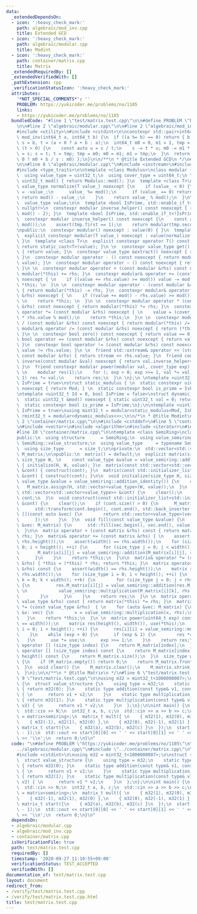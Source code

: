 ```yaml
---
data:
  _extendedDependsOn:
  - icon: ':heavy_check_mark:'
    path: algebraic/mod_inv.cpp
    title: Extended GCD
  - icon: ':heavy_check_mark:'
    path: algebraic/modular.cpp
    title: Modint
  - icon: ':heavy_check_mark:'
    path: container/matrix.cpp
    title: Matrix
  _extendedRequiredBy: []
  _extendedVerifiedWith: []
  _pathExtension: cpp
  _verificationStatusIcon: ':heavy_check_mark:'
  attributes:
    '*NOT_SPECIAL_COMMENTS*': ''
    PROBLEM: https://yukicoder.me/problems/no/1105
    links:
    - https://yukicoder.me/problems/no/1105
  bundledCode: "#line 1 \"test/matrix.test.cpp\"\n\n#define PROBLEM \"https://yukicoder.me/problems/no/1105\"\
    \n\n#line 2 \"algebraic/modular.cpp\"\n\n#line 2 \"algebraic/mod_inv.cpp\"\n\n\
    #include <utility>\n#include <cstdint>\n\nconstexpr std::pair<int64_t, int64_t>\
    \ mod_inv(int64_t a, int64_t b) {\n  if ((a %= b) == 0) return { b, 0 };\n  int64_t\
    \ s = b, t = (a < 0 ? a + b : a);\n  int64_t m0 = 0, m1 = 1, tmp = 0;\n  while\
    \ (t > 0) {\n    const auto u = s / t;\n    s -= t * u; m0 -= m1 * u;\n    tmp\
    \ = s; s = t; t = tmp; tmp = m0; m0 = m1; m1 = tmp;\n  }\n  return { s, (m0 <\
    \ 0 ? m0 + b / s : m0) };\n}\n\n/**\n * @title Extended GCD\n */\n#line 4 \"algebraic/modular.cpp\"\
    \n\n#line 6 \"algebraic/modular.cpp\"\n#include <iostream>\n#include <cassert>\n\
    #include <type_traits>\n\ntemplate <class Modulus>\nclass modular {\npublic:\n\
    \  using value_type = uint32_t;\n  using cover_type = uint64_t;\n \n  static constexpr\
    \ uint32_t mod() { return Modulus::mod(); }\n  template <class T>\n  static constexpr\
    \ value_type normalize(T value_) noexcept {\n    if (value_ < 0) {\n      value_\
    \ = -value_;\n      value_ %= mod();\n      if (value_ == 0) return 0;\n     \
    \ return mod() - value_;\n    }\n    return value_ % mod();\n  }\n\nprivate:\n\
    \  value_type value;\n\n  template <bool IsPrime, std::enable_if_t<IsPrime>* =\
    \ nullptr>\n  constexpr modular inverse_helper() const noexcept { return power(*this,\
    \ mod() - 2); }\n  template <bool IsPrime, std::enable_if_t<!IsPrime>* = nullptr>\n\
    \  constexpr modular inverse_helper() const noexcept {\n    const auto tmp = mod_inv(value,\
    \ mod());\n    assert(tmp.first == 1);\n    return modular(tmp.second);\n  }\n\
    \npublic:\n  constexpr modular() noexcept : value(0) { }\n  template <class T>\n\
    \  explicit constexpr modular(T value_) noexcept : value(normalize(value_)) {\
    \ }\n  template <class T>\n  explicit constexpr operator T() const noexcept {\
    \ return static_cast<T>(value); }\n \n  constexpr value_type get() const noexcept\
    \ { return value; }\n  constexpr value_type &extract() noexcept { return value;\
    \ }\n  constexpr modular operator - () const noexcept { return modular(mod() -\
    \ value); }\n  constexpr modular operator ~ () const noexcept { return inverse(*this);\
    \ }\n \n  constexpr modular operator + (const modular &rhs) const noexcept { return\
    \ modular(*this) += rhs; }\n  constexpr modular& operator += (const modular &rhs)\
    \ noexcept { \n    if ((value += rhs.value) >= mod()) value -= mod(); \n    return\
    \ *this; \n  }\n \n  constexpr modular operator - (const modular &rhs) const noexcept\
    \ { return modular(*this) -= rhs; }\n  constexpr modular& operator -= (const modular\
    \ &rhs) noexcept { \n    if ((value += mod() - rhs.value) >= mod()) value -= mod();\
    \ \n    return *this; \n  }\n \n  constexpr modular operator * (const modular\
    \ &rhs) const noexcept { return modular(*this) *= rhs; }\n  constexpr modular&\
    \ operator *= (const modular &rhs) noexcept { \n    value = (cover_type) value\
    \ * rhs.value % mod();\n    return *this;\n  }\n \n  constexpr modular operator\
    \ / (const modular &rhs) const noexcept { return modular(*this) /= rhs; }\n  constexpr\
    \ modular& operator /= (const modular &rhs) noexcept { return (*this) *= inverse(rhs);\
    \ }\n \n  constexpr bool zero() const noexcept { return value == 0; }\n  constexpr\
    \ bool operator == (const modular &rhs) const noexcept { return value == rhs.value;\
    \ }\n  constexpr bool operator != (const modular &rhs) const noexcept { return\
    \ value != rhs.value; }\n \n  friend std::ostream& operator << (std::ostream &stream,\
    \ const modular &rhs) { return stream << rhs.value; }\n  friend constexpr modular\
    \ inverse(const modular &val) noexcept { return val.inverse_helper<Modulus::is_prime>();\
    \ }\n  friend constexpr modular power(modular val, cover_type exp) noexcept {\
    \ \n    modular res(1);\n    for (; exp > 0; exp >>= 1, val *= val) if (exp &\
    \ 1) res *= val;\n    return res;\n  }\n \n};\n \ntemplate <uint32_t Mod, bool\
    \ IsPrime = true>\nstruct static_modulus { \n  static constexpr uint32_t mod()\
    \ noexcept { return Mod; } \n  static constexpr bool is_prime = IsPrime;\n};\n\
    \ntemplate <uint32_t Id = 0, bool IsPrime = false>\nstruct dynamic_modulus {\n\
    \  static uint32_t &mod() noexcept { static uint32_t val = 0; return val; }\n\
    \  static constexpr bool is_prime = IsPrime;\n};\n\ntemplate <uint32_t Mod, bool\
    \ IsPrime = true>\nusing mint32_t = modular<static_modulus<Mod, IsPrime>>;\nusing\
    \ rmint32_t = modular<dynamic_modulus<>>;\n\n/*\n * @title Modint\n */\n#line\
    \ 2 \"container/matrix.cpp\"\n\n#include <cstddef>\n#line 5 \"container/matrix.cpp\"\
    \n#include <vector>\n#include <algorithm>\n#include <iterator>\n#include <initializer_list>\n\
    #line 10 \"container/matrix.cpp\"\n\ntemplate <class SemiRing>\nclass matrix {\n\
    public:\n  using structure      = SemiRing;\n  using value_semiring = typename\
    \ SemiRing::value_structure;\n  using value_type     = typename SemiRing::value_structure::type;\n\
    \  using size_type      = size_t;\n\nprivate:\n  std::vector<std::vector<value_type>>\
    \ M_matrix;\n\npublic:\n  matrix() = default;\n  explicit matrix(size_type H,\
    \ size_type W, \n    const value_type &value = value_semiring::addition_identity())\
    \ { initialize(H, W, value); }\n  matrix(const std::vector<std::vector<value_type>>\
    \ &cont) { construct(cont); }\n  matrix(const std::initializer_list<std::initializer_list<value_type>>\
    \ &cont) { construct(cont); }\n\n  void initialize(size_type H, size_type W, const\
    \ value_type &value = value_semiring::addition_identity()) {\n    clear();\n \
    \   M_matrix.assign(H, std::vector<value_type>(W, value));\n  }\n  void construct(const\
    \ std::vector<std::vector<value_type>> &cont) {\n    clear();\n    M_matrix =\
    \ cont;\n  }\n  void construct(const std::initializer_list<std::initializer_list<value_type>>\
    \ &cont) {\n    clear();\n    if (cont.size() > 0) {\n      M_matrix.reserve(cont.size());\n\
    \      std::transform(cont.begin(), cont.end(), std::back_inserter(M_matrix),\
    \ [](const auto &vec) {\n        return std::vector<value_type>(vec.begin(), vec.end());\n\
    \      });\n    }\n  }\n  void fill(const value_type &value) {\n    for (auto\
    \ &vec: M_matrix) {\n      std::fill(vec.begin(), vec.end(), value);\n    }\n\
    \  }\n\n  matrix operator + (const matrix &rhs) const { return matrix(*this) +=\
    \ rhs; }\n  matrix& operator += (const matrix &rhs) { \n    assert(height() ==\
    \ rhs.height());\n    assert(width() == rhs.width());\n    for (size_type i =\
    \ 0; i < height(); ++i) {\n      for (size_type j = 0; j < width(); ++j) {\n \
    \       M_matrix[i][j] = value_semiring::addition(M_matrix[i][j], rhs.M_matrix[i][j]);\n\
    \      }\n    }\n    return *this;\n  }\n\n  matrix& operator *= (const matrix\
    \ &rhs) { *this = (*this) * rhs; return *this; }\n  matrix operator * (const matrix\
    \ &rhs) const {\n    assert(width() == rhs.height());\n    matrix res(height(),\
    \ rhs.width());\n    for (size_type i = 0; i < height(); ++i) {\n      for (size_type\
    \ k = 0; k < width(); ++k) {\n        for (size_type j = 0; j < rhs.width(); ++j)\
    \ {\n          res.M_matrix[i][j] = value_semiring::addition(res.M_matrix[i][j],\
    \ \n            value_semiring::multiplication(M_matrix[i][k], rhs.M_matrix[k][j]));\n\
    \        }\n      }\n    }\n    return res;\n  }\n \n  matrix operator * (const\
    \ value_type &rhs) const { return matrix(*this) *= rhs; }\n  matrix& operator\
    \ *= (const value_type &rhs)  { \n    for (auto &vec: M_matrix) {\n      for (auto\
    \ &x: vec) {\n        x = value_semiring::multiplication(x, rhs);\n      }\n \
    \   }\n    return *this;\n  }\n \n  matrix power(uint64_t exp) const {\n    assert(height()\
    \ == width());\n    matrix res(height(), width()), use(*this);\n    for (size_type\
    \ i = 0; i < height(); ++i) {\n      res[i][i] = value_semiring::multiplication_identity();\n\
    \    }\n    while (exp > 0) {\n      if (exp & 1) {\n        res *= use;\n   \
    \   }\n      use *= use;\n      exp >>= 1;\n    }\n    return res;\n  }\n\n  std::vector<value_type>&\
    \ operator [] (size_type index) {\n    return M_matrix[index];\n  }\n  const std::vector<value_type>&\
    \ operator [] (size_type index) const {\n    return M_matrix[index];\n  }\n  size_type\
    \ height() const {\n    return M_matrix.size();\n  }\n  size_type width() const\
    \ {\n    if (M_matrix.empty()) return 0;\n    return M_matrix.front().size();\n\
    \  }\n  void clear() {\n    M_matrix.clear();\n    M_matrix.shrink_to_fit();\n\
    \  }\n};\n\n/**\n * @title Matrix\n */\n#line 6 \"test/matrix.test.cpp\"\n\n#line\
    \ 9 \"test/matrix.test.cpp\"\n\nusing m32 = mint32_t<1000000007>;\n\nstruct semiring\
    \ {\n  struct value_structure {\n    using type = m32;\n    static type addition_identity()\
    \ { return m32(0); }\n    static type addition(const type& v1, const type& v2)\
    \ { \n      return v1 + v2;\n    }\n    static type multiplication_identity()\
    \ { return m32(1); }\n    static type multiplication(const type& v1, const type&\
    \ v2) { \n      return v1 * v2;\n    }\n  };\n};\n\nint main() {\n  int64_t N;\n\
    \  std::cin >> N;\n  int32_t a, b, c;\n  std::cin >> a >> b >> c;\n  using matrix_t\
    \ = matrix<semiring>;\n  matrix_t mult({ \n    { m32(1), m32(0), m32(-1) },\n\
    \    { m32(-1), m32(1), m32(0) },\n    { m32(0), m32(-1), m32(1) },\n  });\n \
    \ matrix_t start({\n    { m32(a), m32(b), m32(c) }\n  });\n  start *= mult.power(N\
    \ - 1);\n  std::cout << start[0][0] << ' ' << start[0][1] << ' ' << start[0][2]\
    \ << '\\n';\n  return 0;\n}\n"
  code: "\n#define PROBLEM \"https://yukicoder.me/problems/no/1105\"\n\n#include \"\
    ../algebraic/modular.cpp\"\n#include \"../container/matrix.cpp\"\n\n#include <iostream>\n\
    #include <cstdint>\n\nusing m32 = mint32_t<1000000007>;\n\nstruct semiring {\n\
    \  struct value_structure {\n    using type = m32;\n    static type addition_identity()\
    \ { return m32(0); }\n    static type addition(const type& v1, const type& v2)\
    \ { \n      return v1 + v2;\n    }\n    static type multiplication_identity()\
    \ { return m32(1); }\n    static type multiplication(const type& v1, const type&\
    \ v2) { \n      return v1 * v2;\n    }\n  };\n};\n\nint main() {\n  int64_t N;\n\
    \  std::cin >> N;\n  int32_t a, b, c;\n  std::cin >> a >> b >> c;\n  using matrix_t\
    \ = matrix<semiring>;\n  matrix_t mult({ \n    { m32(1), m32(0), m32(-1) },\n\
    \    { m32(-1), m32(1), m32(0) },\n    { m32(0), m32(-1), m32(1) },\n  });\n \
    \ matrix_t start({\n    { m32(a), m32(b), m32(c) }\n  });\n  start *= mult.power(N\
    \ - 1);\n  std::cout << start[0][0] << ' ' << start[0][1] << ' ' << start[0][2]\
    \ << '\\n';\n  return 0;\n}\n"
  dependsOn:
  - algebraic/modular.cpp
  - algebraic/mod_inv.cpp
  - container/matrix.cpp
  isVerificationFile: true
  path: test/matrix.test.cpp
  requiredBy: []
  timestamp: '2020-09-27 11:10:55+09:00'
  verificationStatus: TEST_ACCEPTED
  verifiedWith: []
documentation_of: test/matrix.test.cpp
layout: document
redirect_from:
- /verify/test/matrix.test.cpp
- /verify/test/matrix.test.cpp.html
title: test/matrix.test.cpp
---
```

